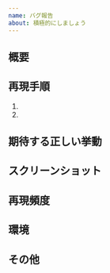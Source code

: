 ```yaml
---
name: バグ報告
about: 積極的にしましょう
---
```


## 概要

<!-- どういったバグなのかをわかりやすく記載します。
予想される原因がわかっていたら、それについても書きます。
期待する正しい挙動については後述してください。 -->

## 再現手順

<!-- わかる範囲で構いません。必ず記載をお願いします。 -->

1. <!-- 例：〇〇を開く -->
2. <!-- 例：〇〇がクラッシュする -->

## 期待する正しい挙動

<!-- 例：〇〇がクラッシュせず、〇〇が正しく表示される -->

## スクリーンショット

<!-- ない場合は空欄のまま残しておいてください。 -->

## 再現頻度

<!-- 常に・高頻度・低頻度・5回中2回・タイミング次第、など。確信が持てなくても大丈夫です。 -->

## 環境

<!-- わかる範囲で構いません。必ず記載をお願いします。 -->

## その他

<!-- ない場合は空欄のまま残しておいてください -->

<!-- お疲れ様でした -->
